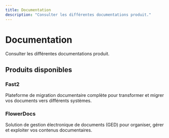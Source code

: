 ```yaml
---
title: Documentation
description: "Consulter les différentes documentations produit."
---
```


# Documentation

Consulter les différentes documentations produit.

## Produits disponibles

### Fast2
Plateforme de migration documentaire complète pour transformer et migrer vos documents vers différents systèmes.

### FlowerDocs  
Solution de gestion électronique de documents (GED) pour organiser, gérer et exploiter vos contenus documentaires.